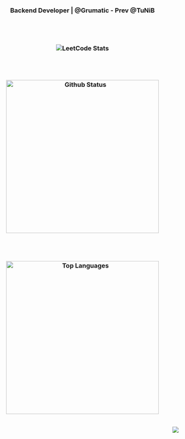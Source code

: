 <div align="center">

  <!--
  ![header](https://capsule-render.vercel.app/api?type=transparent&color=auto&height=200&section=header&text=Joonior%20Programmer%20\(%20Joon%20\)&fontSize=55&fontColor=868686)
  -->
  <h3>Backend Developer | @Grumatic - Prev @TuNiB<h3/>
  <!--
  <br/>
  <a href="https://jumpy-hat-28b.notion.site/a9bee18a17314536bf86388af84b9fe5">Portfolio KOR<a/>
  <br/>
  <a href="https://jumpy-hat-28b.notion.site/Hello-This-is-Joon-bfd4796334504cf681252b5e896db667">Portfolio ENG<a/>
  -->
  <br/><br/>

  ![LeetCode Stats](https://leetcard.jacoblin.cool/Joonior-Programmer?theme=dark&width=400)

  <!--<img src="https://leetcard.jacoblin.cool/Joonior-Programmer?theme=dark" style="width:400px; height: auto;" alt="Leetcode Status"/> -->
  
  <!--
  <img src="https://leetcard.jacoblin.cool/Joonior-Programmer?theme=dark&font=Andika&cache=3600" style="width: 400px; height: auto;" alt="Leetcode"/>
  -->
  <br/><br/>
  
  <img src="https://github-readme-stats.vercel.app/api?username=Joonior-Programmer&show_icons=true&theme=dark" style="width:400px; height: auto;" alt="Github Status"/>
  
  <br/><br/>
  
  <img src="https://github-readme-stats.vercel.app/api/top-langs/?username=Joonior-Programmer&layout=compact&theme=dark&langs_count=8" style="width:400px; height: auto;" alt="Top Languages"/>

</div>

<br/>

<div align="end">
<img src="https://hitscounter.dev/api/hit?url=https%3A%2F%2Fgithub.com%2FJoonior-Programmer&label=&icon=github&color=%23198754&message=&style=flat&tz=UTC">
<!--
[![Hits](https://hits.seeyoufarm.com/api/count/incr/badge.svg?url=https%3A%2F%2Fgithub.com%2FJoonior-Programmer&count_bg=%2379C83D&title_bg=%23555555&icon=&icon_color=%23E7E7E7&title=Visitor&edge_flat=false)](https://hits.seeyoufarm.com)
-->
</div>

<!--
**Joonior-Programmer/Joonior-Programmer** is a ✨ _special_ ✨ repository because its `README.md` (this file) appears on your GitHub profile.

Here are some ideas to get you started:

- 🔭 I’m currently working on ...
- 🌱 I’m currently learning ...
- 👯 I’m looking to collaborate on ...
- 🤔 I’m looking for help with ...
- 💬 Ask me about ...
- 📫 How to reach me: ...
- 😄 Pronouns: ...
- ⚡ Fun fact: ...
-->
